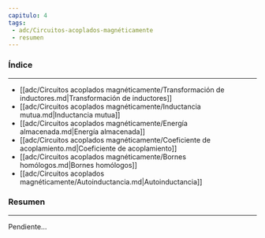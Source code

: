 ```yaml
---
capitulo: 4
tags: 
 - adc/Circuitos-acoplados-magnéticamente
 - resumen
---
```

### Índice
---
 * [[adc/Circuitos acoplados magnéticamente/Transformación de inductores.md|Transformación de inductores]]
 * [[adc/Circuitos acoplados magnéticamente/Inductancia mutua.md|Inductancia mutua]]
 * [[adc/Circuitos acoplados magnéticamente/Energía almacenada.md|Energía almacenada]]
 * [[adc/Circuitos acoplados magnéticamente/Coeficiente de acoplamiento.md|Coeficiente de acoplamiento]]
 * [[adc/Circuitos acoplados magnéticamente/Bornes homólogos.md|Bornes homólogos]]
 * [[adc/Circuitos acoplados magnéticamente/Autoinductancia.md|Autoinductancia]]

### Resumen
---
Pendiente...